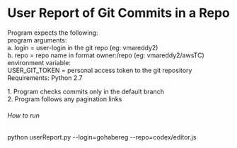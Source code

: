 # User Report of Git Commits in a Repo

<p>Program expects the following: <br>
     program arguments:<br>
        a. login = user-login in the git repo (eg: vmareddy2)<br>
        b. repo = repo name in format owner:/repo (eg: vmareddy2/awsTC)
     environment variable:<br>
        USER_GIT_TOKEN = personal access token to the git repository
Requirements: Python 2.7
</p>

<p>1. Program checks commits only in the default branch<br>
2. Program follows any pagination links
</p>

###### How to run
python userReport.py --login=gohabereg --repo=codex/editor.js 